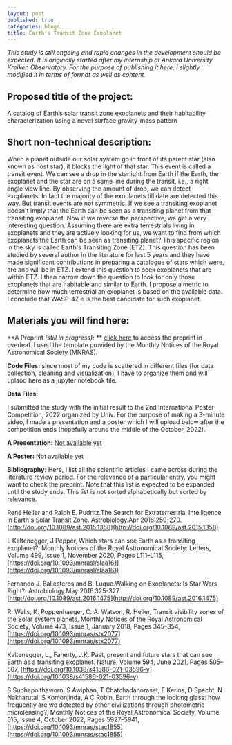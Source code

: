 ```yaml
---
layout: post
published: true
categories: blogs
title: Earth's Transit Zone Exoplanet 
---
```


*This study is still ongoing and rapid changes in the development should be expected. It is originally started after my internship at Ankara University Kreiken Observatory. For the purpose of publishing it here, I slightly modified it in terms of format as well as content.*

## Proposed title of the project:

A catalog of Earth’s solar transit zone exoplanets and their habitability characterization using a novel surface gravity-mass pattern

## Short non-technical description:

When a planet outside our solar system go in front of its parent star (also known as host star), it blocks the light of that star. This event is called a transit event. We can see a drop in the starlight from Earth if the Earth, the exoplanet and the star are on a same line during the transit, i.e., a right angle view line. By observing the amount of drop, we can detect exoplanets. In fact the majority of the exoplanets till date are detected this way. But transit events are not symmetric. If we see a transiting exoplanet doesn't imply that the Earth can be seen as a transiting planet from that transiting exoplanet. Now if we reverse the parspective, we get a very interesting question. Assuming there are extra terrestrials living in exoplanets and they are actively looking for us, we want to find from which exoplanets the Earth can be seen as transiting planet? This specific region in the sky is called Earth's Transiting Zone (ETZ). This question has been studied by several author in the literature for last 5 years and they have made significant contributions in preparing a catalogue of stars which were, are and will be in ETZ. I extend this question to seek exoplanets that are within ETZ. I then narrow down the question to look for only those exoplanets that are habitable and similar to Earth. I propose a metric to determine how much terrestrial an exoplanet is based on the available data. I conclude that WASP-47 e is the best candidate for such exoplanet. 

## Materials you will find here:

**A Preprint *(still in progress)*: ** [click here](https://www.overleaf.com/read/jgmqvzdxfnjk) to access the preprint in overleaf. I used the template provided by the Monthly Notices of the Royal Astronomical Society (MNRAS). 

**Code Files:** since most of my code is scattered in different files (for data collection, cleaning and visualization), I have to organize them and will uplaod here as a jupyter notebook file. 

**Data Files:** 

I submitted the study with the initial result to the 2nd International Poster Competition, 2022 organized by Univ. For the purpose of making a 3-minute video, I made a presentation and a poster which I will upload below after the competition ends (hopefully around the middle of the October, 2022).

**A Presentation:** [Not available yet](#)

**A Poster:** [Not available yet](#)

**Bibliography:** Here, I list all the scientific articles I came across during the literature review period. For the relevance of a particular entry, you might want to check the preprint. Note that this list is expected to be expanded until the study ends. This list is not sorted alphabetically but sorted by relevance.

René Heller and Ralph E. Pudritz.The Search for Extraterrestrial Intelligence in Earth's Solar Transit Zone. Astrobiology.Apr 2016.259-270.[http://doi.org/10.1089/ast.2015.1358](http://doi.org/10.1089/ast.2015.1358)

L Kaltenegger, J Pepper, Which stars can see Earth as a transiting exoplanet?, Monthly Notices of the Royal Astronomical Society: Letters, Volume 499, Issue 1, November 2020, Pages L111–L115, [https://doi.org/10.1093/mnrasl/slaa161](https://doi.org/10.1093/mnrasl/slaa161)

Fernando J. Ballesteros and B. Luque.Walking on Exoplanets: Is Star Wars Right?. Astrobiology.May 2016.325-327.[http://doi.org/10.1089/ast.2016.1475](http://doi.org/10.1089/ast.2016.1475)

R. Wells, K. Poppenhaeger, C. A. Watson, R. Heller, Transit visibility zones of the Solar system planets, Monthly Notices of the Royal Astronomical Society, Volume 473, Issue 1, January 2018, Pages 345–354, [https://doi.org/10.1093/mnras/stx2077](https://doi.org/10.1093/mnras/stx2077) 

Kaltenegger, L., Faherty, J.K. Past, present and future stars that can see Earth as a transiting exoplanet. Nature, Volume 594, June 2021, Pages 505–507, [https://doi.org/10.1038/s41586-021-03596-y](https://doi.org/10.1038/s41586-021-03596-y)

S Suphapolthaworn, S Awiphan, T Chatchadanoraset, E Kerins, D Specht, N Nakharutai, S Komonjinda, A C Robin, Earth through the looking glass: how frequently are we detected by other civilizations through photometric microlensing?, Monthly Notices of the Royal Astronomical Society, Volume 515, Issue 4, October 2022, Pages 5927–5941,[https://doi.org/10.1093/mnras/stac1855](https://doi.org/10.1093/mnras/stac1855) 

